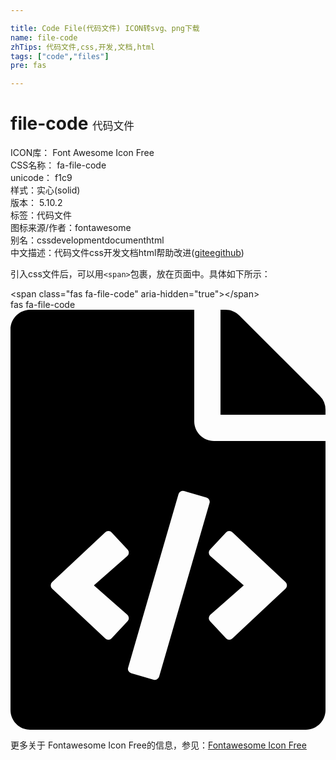 ```yaml
---

title: Code File(代码文件) ICON转svg、png下载
name: file-code
zhTips: 代码文件,css,开发,文档,html
tags: ["code","files"]
pre: fas

---
```


# file-code  <small style="font-size: 60%;font-weight: 100">代码文件</small>


<div class="detail-page">
<p>
<span>
ICON库：
<span class="badge-secondary badge">Font Awesome Icon Free</span> 
</span>
<br/>
<span>
CSS名称：
<span class="badge-secondary badge">fa-file-code</span> 
</span>
<br/>
<span>
unicode：
<span class="badge-secondary badge">f1c9</span> 
<copy-btn content='f1c9' btn-title=""></copy-btn>
<copy-btn :content='String.fromCodePoint(parseInt("f1c9", 16))' btn-title="复制U"></copy-btn>
</span><br/><span>样式：<span class="badge-light badge">实心(solid)</span></span>
<br/>
<span>
版本：
<span class="badge-secondary badge">5.10.2</span> 
</span><br/><span>标签：<span class="badge-light badge"><router-link to="/tags/code.html">代码</router-link></span><span class="badge-light badge"><router-link to="/tags/files.html">文件</router-link></span></span>
<br/>
<span>图标来源/作者：<span class="badge-light badge">fontawesome</span></span> 
<br/>
<span>别名：<span class="badge-light badge">css</span><span class="badge-light badge">development</span><span class="badge-light badge">document</span><span class="badge-light badge">html</span></span><br/><span class="zh-detail">中文描述：<span class="badge-primary badge">代码文件</span><span class="badge-primary badge">css</span><span class="badge-primary badge">开发</span><span class="badge-primary badge">文档</span><span class="badge-primary badge">html</span><span class="help-link"><span>帮助改进</span>(<a href="https://gitee.com/liuwave/icon-helper/edit/master/json/fontawesome/solid/file-code.json" target="_blank" rel="noopener noreferrer">gitee</a><a href="https://github.com/liuwave/icon-helper/edit/master/json/fontawesome/solid/file-code.json" target="_blank" rel="noopener noreferrer">github</a></span>)</span><br/>
</p>
</div>
<div class="alert alert-dark">
  <i class="fas fa-file-code fa-xs"></i>
  <i class="fas fa-file-code fa-sm"></i>
  <i class="fas fa-file-code fa-lg"></i>
  <i class="fas fa-file-code fa-2x"></i>
  <i class="fas fa-file-code fa-3x"></i>
  <i class="fas fa-file-code fa-5x"></i>
  <i class="fas fa-file-code fa-7x"></i>
</div>
<div>
  <p>引入css文件后，可以用<code>&lt;span&gt;</code>包裹，放在页面中。具体如下所示：    
  </p>
  <div class="alert alert-primary" style="font-size: 14px">
    &lt;span class="fas fa-file-code" aria-hidden="true"&gt;&lt;/span&gt;
    <copy-btn content='<span class="fas fa-file-code" aria-hidden="true"></span>'></copy-btn>
  </div>
  <div class="alert alert-secondary">
    <i class="fas fa-file-code"
    style="font-size: 24px"
    aria-hidden="true"></i> fas fa-file-code
    <copy-btn content="fas fa-file-code" btn-title="复制图标名称"></copy-btn>
  </div>
</div>
<div id="svg" class="svg-wrap">
<svg xmlns="http://www.w3.org/2000/svg" viewBox="0 0 384 512"><path d="M384 121.941V128H256V0h6.059c6.365 0 12.47 2.529 16.971 7.029l97.941 97.941A24.005 24.005 0 0 1 384 121.941zM248 160c-13.2 0-24-10.8-24-24V0H24C10.745 0 0 10.745 0 24v464c0 13.255 10.745 24 24 24h336c13.255 0 24-10.745 24-24V160H248zM123.206 400.505a5.4 5.4 0 0 1-7.633.246l-64.866-60.812a5.4 5.4 0 0 1 0-7.879l64.866-60.812a5.4 5.4 0 0 1 7.633.246l19.579 20.885a5.4 5.4 0 0 1-.372 7.747L101.65 336l40.763 35.874a5.4 5.4 0 0 1 .372 7.747l-19.579 20.884zm51.295 50.479l-27.453-7.97a5.402 5.402 0 0 1-3.681-6.692l61.44-211.626a5.402 5.402 0 0 1 6.692-3.681l27.452 7.97a5.4 5.4 0 0 1 3.68 6.692l-61.44 211.626a5.397 5.397 0 0 1-6.69 3.681zm160.792-111.045l-64.866 60.812a5.4 5.4 0 0 1-7.633-.246l-19.58-20.885a5.4 5.4 0 0 1 .372-7.747L284.35 336l-40.763-35.874a5.4 5.4 0 0 1-.372-7.747l19.58-20.885a5.4 5.4 0 0 1 7.633-.246l64.866 60.812a5.4 5.4 0 0 1-.001 7.879z"/></svg>
</div>
<detail full-name='fa-file-code'></detail>
    
<div><p>更多关于  Fontawesome Icon Free的信息，参见：<a target="_blank" href="https://iconhelper.cn/fontawesome.html">Fontawesome Icon Free</a>
</p></div>
